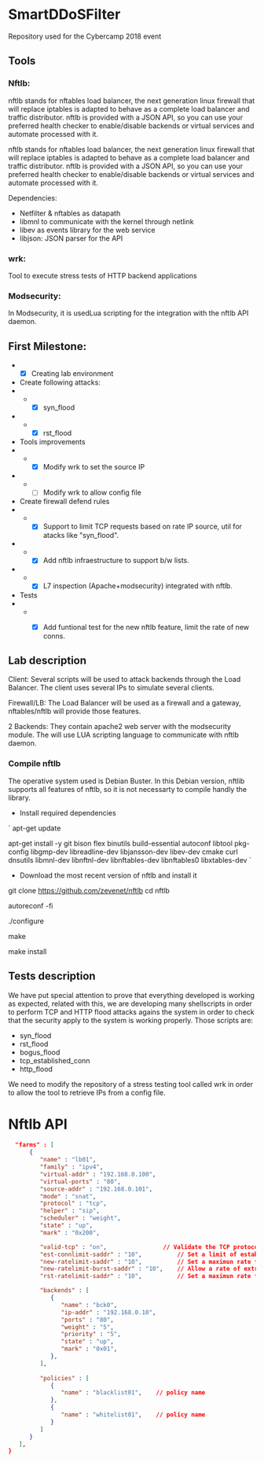 # SmartDDoSFilter

Repository used for the Cybercamp 2018 event

## Tools

### Nftlb:

nftlb stands for nftables load balancer, the next generation linux firewall that will replace iptables is adapted to behave as a complete load balancer and traffic distributor.
nftlb is provided with a JSON API, so you can use your preferred health checker to enable/disable backends or virtual services and automate processed with it.

nftlb stands for nftables load balancer, the next generation linux firewall that will replace iptables is adapted to behave as a complete load balancer and traffic distributor.
nftlb is provided with a JSON API, so you can use your preferred health checker to enable/disable backends or virtual services and automate processed with it.

Dependencies:
- Netfilter & nftables as datapath
- libmnl to communicate with the kernel through netlink
- libev as events library for the web service
- libjson: JSON parser for the API

### wrk:

Tool to execute stress tests of HTTP backend applications

### Modsecurity:

In Modsecurity, it is usedLua scripting for the integration with the nftlb API daemon.

## First Milestone:

* * [x] Creating lab environment

* Create following attacks:
* * * [x] syn_flood
* * * [x] rst_flood

* Tools improvements
* * * [x] Modify wrk to set the source IP
* * * [ ] Modify wrk to allow config file

* Create firewall defend rules
* * * [x] Support to limit TCP requests based on rate IP source, util for atacks like "syn_flood".
* * * [x] Add nftlb infraestructure to support b/w lists.
* * * [x] L7 inspection (Apache+modsecurity) integrated with nftlb.

* Tests
* * * [x] Add funtional test for the new nftlb feature, limit the rate of new conns.


## Lab description

Client: Several scripts will be used to attack backends through the Load Balancer. The client uses several IPs to simulate several clients.

Firewall/LB: The Load Balancer will be used as a firewall and a gateway, nftables/nftlb will provide those features.

2 Backends: They contain apache2 web server with the modsecurity module. The will use LUA scripting language to communicate with nftlb daemon.

### Compile nftlb

The operative system used is Debian Buster. In this Debian version, nftlib supports all features of nftlb, so it is not necessarty to compile handly the library. 

* Install required dependencies

`
apt-get update

apt-get install -y
    git
    bison
    flex
    binutils 
    build-essential 
    autoconf 
    libtool 
    pkg-config 
    libgmp-dev 
    libreadline-dev 
    libjansson-dev 
    libev-dev 
    cmake 
    curl 
    dnsutils 
    libmnl-dev 
    libnftnl-dev 
    libnftables-dev 
    libnftables0 
    libxtables-dev
`

* Download the most recent version of nftlb and install it

git clone https://github.com/zevenet/nftlb
cd nftlb

autoreconf -fi

./configure

make

make install

## Tests description

We have put special attention to prove that everything developed is working as expected, related with this, we are developing many shellscripts in order to perform TCP and HTTP flood attacks agains the system in order to check that the security apply to the system is working properly. Those scripts are:
* syn_flood
* rst_flood
* bogus_flood
* tcp_established_conn
* http_flood

We need to modify the repository of a stress testing tool called wrk in order to allow the tool to retrieve IPs from a config file.

# Nftlb API

```JSON
  "farms" : [
      {
         "name" : "lb01",
         "family" : "ipv4",                	
         "virtual-addr" : "192.168.0.100", 	
         "virtual-ports" : "80",            
         "source-addr" : "192.168.0.101", 
         "mode" : "snat",             	
         "protocol" : "tcp",          	
         "helper" : "sip",            	
         "scheduler" : "weight",        
         "state" : "up",            	
         "mark" : "0x200",            	

         "valid-tcp" : "on",         		// Validate the TCP protocol*
         "est-connlimit-saddr" : "10",         	// Set a limit of established connections for service*
         "new-ratelimit-saddr" : "10",         	// Set a maximun rate for new connections*
         "new-ratelimit-burst-saddr" : "10",   	// Allow a rate of extra new connections*
         "rst-ratelimit-saddr" : "10",        	// Set a maximun rate for TCP reset packets*

         "backends" : [
            {
               "name" : "bck0",        
               "ip-addr" : "192.168.0.10",
               "ports" : "80",        
               "weight" : "5",        
               "priority" : "5",      
               "state" : "up",        
               "mark" : "0x01",       
            },
         ],
	 
         "policies" : [
            {
               "name" : "blacklist01",    // policy name
            },
            {
               "name" : "whitelist01",    // policy name
            }
         ]
      }
   ],
}
```

